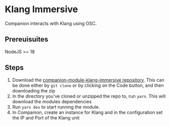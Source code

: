 # Klang Immersive
Companion interacts with Klang using OSC. 


## Prereuisuites
NodeJS >= 18

## Steps
1. Download the [companion-module-klang-immersive repository](https://github.com/bitfocus/companion-module-klang-immersive). This can be done either by `git clone` or by clicking on the Code button, and then downloading the zip
2. In the directory you've cloned or unzipped the repo to, run `yarn`. This will download the modules dependencies
3. Run `yarn dev` to start running the module.
4. In Companion, create an instance for Klang and in the configuration set the IP and Port of the Klang unit